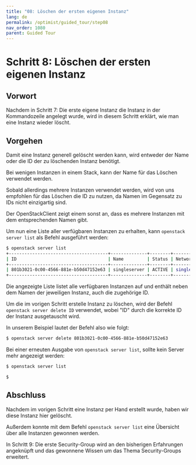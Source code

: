 ```yaml
---
title: "08: Löschen der ersten eigenen Instanz"
lang: de
permalink: /optimist/guided_tour/step08
nav_order: 1080
parent: Guided Tour
---
```


Schritt 8: Löschen der ersten eigenen Instanz
=============================================

Vorwort
-------

Nachdem in Schritt 7: Die erste eigene Instanz die Instanz in
der Kommandozeile angelegt wurde, wird in diesem Schritt erklärt, wie man eine
Instanz wieder löscht.

Vorgehen
--------

Damit eine Instanz generell gelöscht werden kann, wird entweder der
Name oder die ID der zu löschenden Instanz benötigt.

Bei wenigen Instanzen in einem Stack, kann der Name für das Löschen
verwendet werden.

Sobald allerdings mehrere Instanzen verwendet werden, wird von uns
empfohlen für das Löschen die ID zu nutzen, da Namen im Gegensatz zu IDs
nicht einzigartig sind.

Der OpenStackClient zeigt einem sonst an, dass es mehrere Instanzen mit
dem entsprechenden Namen gibt. 

Um nun eine Liste aller verfügbaren Instanzen zu erhalten, kann
`openstack server list` als Befehl ausgeführt werden:

```bash
$ openstack server list
+--------------------------------------+--------------+--------+---------------------------------------------------+------------------------------------+
| ID                                   | Name         | Status | Networks                                          | Image Name                         |
+--------------------------------------+--------------+--------+---------------------------------------------------+------------------------------------+
| 801b3021-0c00-4566-881e-b50d47152e63 | singleserver | ACTIVE | single_internal_network=10.0.0.12, 185.116.245.39 | Ubuntu 16.04 Xenial Xerus - Latest |
+--------------------------------------+--------------+--------+---------------------------------------------------+------------------------------------+
```

Die angezeigte Liste listet alle verfügbaren Instanzen auf und enthält
neben dem Namen der jeweiligen Instanz, auch die zugehörige ID.

Um die im vorigen Schritt erstelle Instanz zu löschen, wird der Befehl
`openstack server delete ID` verwendet, wobei "ID" durch die korrekte
ID der Instanz ausgetauscht wird.

In unserem Beispiel lautet der Befehl also wie folgt:

```bash 
$ openstack server delete 801b3021-0c00-4566-881e-b50d47152e63
```

Bei einer erneuten Ausgabe von `openstack server list`, sollte kein
Server mehr angezeigt werden:

```bash
$ openstack server list

$
```

Abschluss
---------

Nachdem im vorigen Schritt eine Instanz per Hand erstellt wurde, haben
wir diese Instanz hier gelöscht.

Außerdem konnte mit dem Befehl `openstack server list` eine Übersicht
über alle Instanzen gewonnen werden.

In Schritt 9: Die erste Security-Group wird an den bisherigen Erfahrungen angeknüpft und das gewonnene Wissen um das Thema Security-Groups erweitert. 

